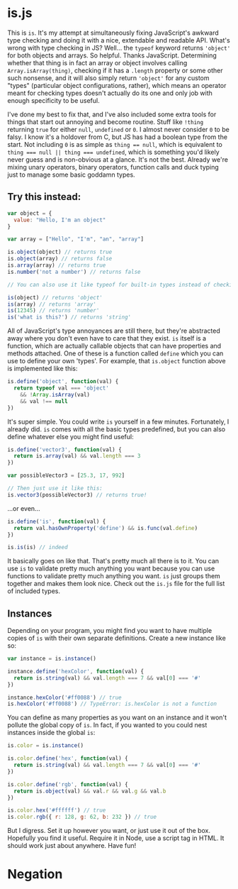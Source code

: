 # is.js

This is `is`. It's my attempt at simultaneously fixing JavaScript's awkward type checking and doing it with a nice, extendable and readable API. What's wrong with type checking in JS? Well... the `typeof` keyword returns `'object'` for both objects and arrays. So helpful. Thanks JavaScript. Determining whether that thing is in fact an array or object involves calling `Array.isArray(thing)`, checking if it has a `.length` property or some other such nonsense, and it will also simply return `'object'` for any custom "types" (particular object configurations, rather), which means an operator meant for checking types doesn't actually do its one and only job with enough specificity to be useful.

I've done my best to fix that, and I've also included some extra tools for things that start out annoying and become routine. Stuff like `!thing` returning `true` for either `null`, `undefined` or `0`. I almost never consider `0` to be falsy. I know it's a holdover from C, but JS has had a boolean type from the start. Not including `0` is as simple as `thing == null`, which is equivalent to `thing === null || thing === undefined`, which is something you'd likely never guess and is non-obvious at a glance. It's not the best. Already we're mixing unary operators, binary operators, function calls and duck typing just to manage some basic goddamn types.

## Try this instead:

```javascript
var object = {
  value: "Hello, I'm an object"
}

var array = ["Hello", "I'm", "an", "array"]

is.object(object) // returns true
is.object(array) // returns false
is.array(array) // returns true
is.number('not a number') // returns false

// You can also use it like typeof for built-in types instead of checking against a specific type

is(object) // returns 'object'
is(array) // returns 'array'
is(12345) // returns 'number'
is('what is this?') // returns 'string'
```

All of JavaScript's type annoyances are still there, but they're abstracted away where you don't even have to care that they exist. `is` itself is a function, which are actually callable objects that can have properties and methods attached. One of these is a function called `define` which you can use to define your own 'types'. For example, that `is.object` function above is implemented like this:

```javascript
is.define('object', function(val) {
  return typeof val === 'object'
    && !Array.isArray(val)
    && val !== null
})
```

It's super simple. You could write `is` yourself in a few minutes. Fortunately, I already did. `is` comes with all the basic types predefined, but you can also define whatever else you might find useful:

```javascript
is.define('vector3', function(val) {
  return is.array(val) && val.length === 3
})

var possibleVector3 = [25.3, 17, 992]

// Then just use it like this:
is.vector3(possibleVector3) // returns true!
```

...or even...

```javascript
is.define('is', function(val) {
  return val.hasOwnProperty('define') && is.func(val.define)
})

is.is(is) // indeed
```

It basically goes on like that. That's pretty much all there is to it. You can use `is` to validate pretty much anything you want because you can use functions to validate pretty much anything you want. `is` just groups them together and makes them look nice. Check out the `is.js` file for the full list of included types.

## Instances

Depending on your program, you might find you want to have multiple copies of `is` with their own separate definitions. Create a new instance like so:

```javascript
var instance = is.instance()

instance.define('hexColor', function(val) {
  return is.string(val) && val.length === 7 && val[0] === '#'
})

instance.hexColor('#ff0088') // true
is.hexColor('#ff0088') // TypeError: is.hexColor is not a function
```

You can define as many properties as you want on an instance and it won't pollute the global copy of `is`. In fact, if you wanted to you could nest instances inside the global `is`:

```javascript
is.color = is.instance()

is.color.define('hex', function(val) {
  return is.string(val) && val.length === 7 && val[0] === '#'
})

is.color.define('rgb', function(val) {
  return is.object(val) && val.r && val.g && val.b
})

is.color.hex('#ffffff') // true
is.color.rgb({ r: 128, g: 62, b: 232 }) // true
```

But I digress. Set it up however you want, or just use it out of the box. Hopefully you find it useful. Require it in Node, use a script tag in HTML. It should work just about anywhere. Have fun!

# Negation

